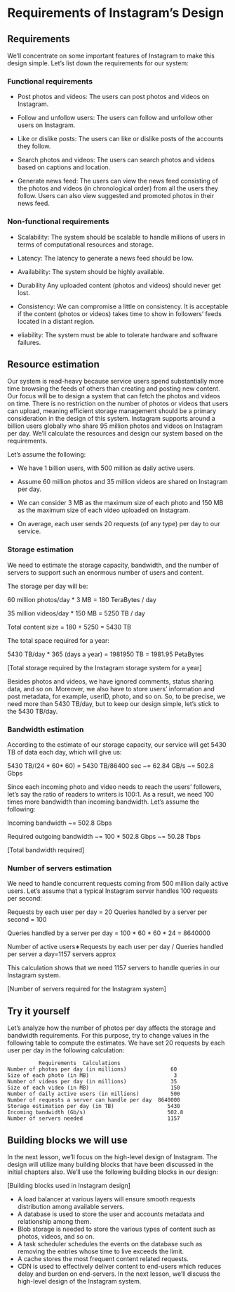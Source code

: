 # Requirements of Instagram’s Design
## Requirements
We’ll concentrate on some important features of Instagram to make this design simple. Let’s list down the requirements for our system:

### Functional requirements
- Post photos and videos: The users can post photos and videos on Instagram.

- Follow and unfollow users: The users can follow and unfollow other users on Instagram.

- Like or dislike posts: The users can like or dislike posts of the accounts they follow.

- Search photos and videos: The users can search photos and videos based on captions and location.

- Generate news feed: The users can view the news feed consisting of the photos and videos (in chronological order) from all the users they follow. Users can also view suggested and promoted photos in their news feed.

### Non-functional requirements
- Scalability: The system should be scalable to handle millions of users in terms of computational resources and storage.

- Latency: The latency to generate a news feed should be low.

- Availability: The system should be highly available.

- Durability Any uploaded content (photos and videos) should never get lost.

- Consistency: We can compromise a little on consistency. It is acceptable if the content (photos or videos) takes time to show in followers’ feeds located in a distant region.

- eliability: The system must be able to tolerate hardware and software failures.

## Resource estimation
Our system is read-heavy because service users spend substantially more time browsing the feeds of others than creating and posting new content. Our focus will be to design a system that can fetch the photos and videos on time. There is no restriction on the number of photos or videos that users can upload, meaning efficient storage management should be a primary consideration in the design of this system. Instagram supports around a billion users globally who share 95 million photos and videos on Instagram per day. We’ll calculate the resources and design our system based on the requirements.

Let’s assume the following:

- We have 1 billion users, with 500 million as daily active users.

- Assume 60 million photos and 35 million videos are shared on Instagram per day.

- We can consider 3 MB as the maximum size of each photo and 150 MB as the maximum size of each video uploaded on Instagram.

- On average, each user sends 20 requests (of any type) per day to our service.

### Storage estimation
We need to estimate the storage capacity, bandwidth, and the number of servers to support such an enormous number of users and content.

The storage per day will be:

60 million photos/day * 3 MB = 180 TeraBytes / day

35 million videos/day * 150 MB = 5250 TB / day

Total content size = 180 + 5250 = 5430 TB

The total space required for a year:

5430 TB/day * 365 (days a year) = 1981950 TB = 1981.95 PetaBytes

[Total storage required by the Instagram storage system for a year]

Besides photos and videos, we have ignored comments, status sharing data, and so on. Moreover, we also have to store users’ information and post metadata, for example, userID, photo, and so on. So, to be precise, we need more than 5430 TB/day, but to keep our design simple, let’s stick to the 5430 TB/day.

### Bandwidth estimation
According to the estimate of our storage capacity, our service will get 5430 TB of data each day, which will give us:

5430 TB/(24 * 60* 60) = 5430 TB/86400 sec ~= 62.84 GB/s ~= 502.8 Gbps

Since each incoming photo and video needs to reach the users’ followers, let’s say the ratio of readers to writers is 100:1. As a result, we need 100 times more bandwidth than incoming bandwidth. Let’s assume the following:

Incoming bandwidth ~= 502.8 Gbps

Required outgoing bandwidth ~= 100 * 502.8 Gbps ~= 50.28 Tbps

[Total bandwidth required]

### Number of servers estimation
We need to handle concurrent requests coming from 500 million daily active users. Let’s assume that a typical Instagram server handles 100 requests per second:

Requests by each user per day = 20 Queries handled by a server per second = 100

Queries handled by a server per day = 100 * 60 * 60 * 24 = 8640000

Number of active users∗Requests by each user per day / Queries handled per server a day=1157 servers approx

This calculation shows that we need 1157 servers to handle queries in our Instagram system.

[Number of servers required for the Instagram system]


## Try it yourself
Let’s analyze how the number of photos per day affects the storage and bandwidth requirements. For this purpose, try to change values in the following table to compute the estimates. We have set 20 requests by each user per day in the following calculation:

```
          Requirements 	Calculations
Number of photos per day (in millions)              60
Size of each photo (in MB)                           3
Number of videos per day (in millions)              35
Size of each video (in MB)                          150
Number of daily active users (in millions)          500
Number of requests a server can handle per day	8640000
Storage estimation per day (in TB)                 5430
Incoming bandwidth (Gb/s)                          502.8
Number of servers needed                           1157
```

## Building blocks we will use
In the next lesson, we’ll focus on the high-level design of Instagram. The design will utilize many building blocks that have been discussed in the initial chapters also. We’ll use the following building blocks in our design:

[Building blocks used in Instagram design]

- A load balancer at various layers will ensure smooth requests distribution among available servers.
- A database is used to store the user and accounts metadata and relationship among them.
- Blob storage is needed to store the various types of content such as photos, videos, and so on.
- A task scheduler schedules the events on the database such as removing the entries whose time to live exceeds the limit.
- A cache stores the most frequent content related requests.
- CDN is used to effectively deliver content to end-users which reduces delay and burden on end-servers.
In the next lesson, we’ll discuss the high-level design of the Instagram system.
